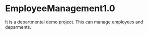# EmployeeManagement1.0
It is a departmental demo project. This can manage employees and deparments.
